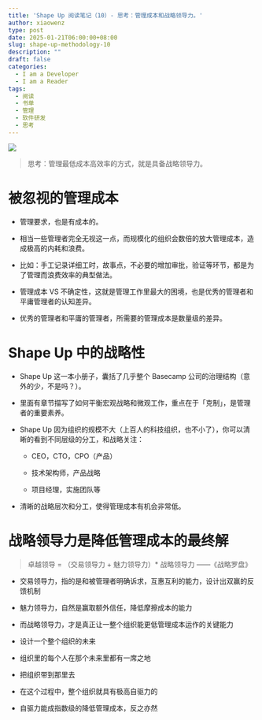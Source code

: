 ```yaml
---
title: 'Shape Up 阅读笔记（10）- 思考：管理成本和战略领导力。'
author: xiaowenz
type: post
date: 2025-01-21T06:00:00+08:00
slug: shape-up-methodology-10
description: ""
draft: false
categories:
  - I am a Developer
  - I am a Reader
tags:
  - 阅读
  - 书单
  - 管理
  - 软件研发
  - 思考
---
```


![](https://cdn.sa.net/2025/01/21/BEiU3oRS7tQMvue.png)

> 思考：管理最低成本高效率的方式，就是具备战略领导力。

# 被忽视的管理成本

- 管理要求，也是有成本的。

- 相当一些管理者完全无视这一点，而规模化的组织会数倍的放大管理成本，造成极高的内耗和浪费。

- 比如：手工记录详细工时，故事点，不必要的增加审批，验证等环节，都是为了管理而浪费效率的典型做法。

- 管理成本 VS 不确定性，这就是管理工作里最大的困境，也是优秀的管理者和平庸管理者的认知差异。

- 优秀的管理者和平庸的管理者，所需要的管理成本是数量级的差异。



# Shape Up 中的战略性

- Shape Up 这一本小册子，囊括了几乎整个 Basecamp 公司的治理结构（意外的少，不是吗？）。

- 里面有章节描写了如何平衡宏观战略和微观工作，重点在于「克制」，是管理者的重要素养。

- Shape Up 因为组织的规模不大（上百人的科技组织，也不小了），你可以清晰的看到不同层级的分工，和战略关注：

   - CEO，CTO，CPO（产品）

   - 技术架构师，产品战略

   - 项目经理，实施团队等

- 清晰的战略层次和分工，使得管理成本有机会非常低。



# 战略领导力是降低管理成本的最终解



> 卓越领导 = （交易领导力 + 魅力领导力）* 战略领导力 ——《战略罗盘》

- 交易领导力，指的是和被管理者明确诉求，互惠互利的能力，设计出双赢的反馈机制

- 魅力领导力，自然是赢取额外信任，降低摩擦成本的能力

- 而战略领导力，才是真正让一整个组织能更低管理成本运作的关键能力

- 设计一个整个组织的未来

- 组织里的每个人在那个未来里都有一席之地

- 把组织带到那里去

- 在这个过程中，整个组织就具有极高自驱力的

- 自驱力能成指数级的降低管理成本，反之亦然

